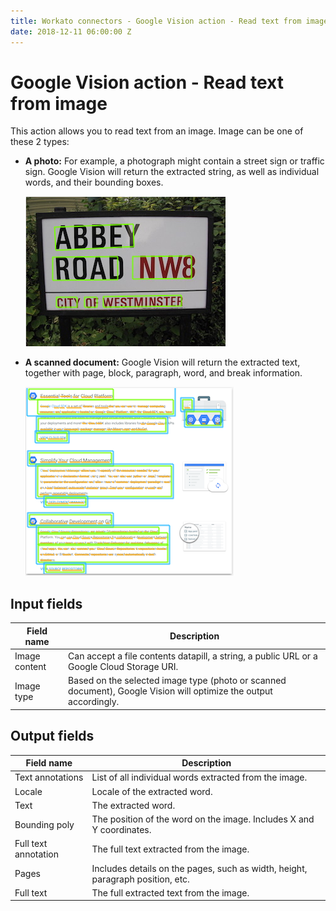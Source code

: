 ```yaml
---
title: Workato connectors - Google Vision action - Read text from image
date: 2018-12-11 06:00:00 Z
---
```


# Google Vision action - Read text from image
This action allows you to read text from an image. Image can be one of these 2 types:

- **A photo:** For example, a photograph might contain a street sign or traffic sign. Google Vision will return the extracted string, as well as individual words, and their bounding boxes.

   ![Abbey Road photo](/assets/images/connectors/google-vision/abbey_road.png)

- **A scanned document:** Google Vision will return the extracted text, together with page, block, paragraph, word, and break information.

  ![Scanned document](/assets/images/connectors/google-vision/document_text.png)

## Input fields

| Field name | Description |
|---|---|
| Image content | Can accept a file contents datapill, a string, a public URL or a Google Cloud Storage URI. |
| Image type | Based on the selected image type (photo or scanned document), Google Vision will optimize the output accordingly. |

## Output fields

| Field name | Description |
|---|---|
| Text annotations | List of all individual words extracted from the image. |
| Locale | Locale of the extracted word. |
| Text | The extracted word. |
| Bounding poly | The position of the word on the image. Includes X and Y coordinates. |
| Full text annotation | The full text extracted from the image. |
| Pages | Includes details on the pages, such as width, height, paragraph position, etc. |
| Full text | The full extracted text from the image. |
